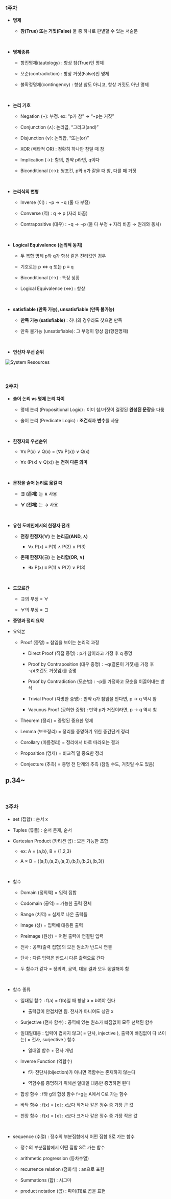 ### 1주차 

- **명제**

    - **참(True) 또는 거짓(False)** 둘 중 하나로 판별할 수 있는 서술문

<br/>

- **명제종류**

    - 항진명제(tautology) : 항상 참(True)인 명제

    - 모순(contradiction) : 항상 거짓(False)인 명제

    - 불확정명제(contingency) : 항상 참도 아니고, 항상 거짓도 아닌 명제

<br/>

-  **논리 기호**

    - Negation (¬): 부정. ex: “p가 참” → “¬p는 거짓”

    - Conjunction (∧): 논리곱, “그리고(and)”

    - Disjunction (∨): 논리합, “또는(or)”
 
    - XOR (배타적 OR) : 정확히 하나만 참일 때 참

    - Implication (→): 함의, 만약 p라면, q이다

    - Biconditional (↔): 쌍조건, p와 q가 같을 때 참, 다를 때 거짓

<br/>

- **논리식의 변형**
  
    - Inverse (이) : ¬p → ¬q (둘 다 부정)
      
    - Converse (역) : q → p (자리 바꿈)

    - Contrapositive (대우) : ¬q → ¬p (둘 다 부정 + 자리 바꿈 → 원래와 동치)

<br/>

- **Logical Equivalence (논리적 동치)**

    - 두 복합 명제 p와 q가 항상 같은 진리값인 경우
 
    - 기호로는 p ⇔ q 또는 p ≡ q
 
    - Biconditional (↔) : 특정 상황
 
    - Logical Equivalence (⇔) : 항상 

<br/>

- **satisfiable (만족 가능), unsatisfiable (만족 불가능)**

    - **만족 가능 (satisfiable)** : 하나의 경우라도 찾으면 만족
 
    - 만족 불가능 (unsatisfiable): 그 부정이 항상 참(항진명제)

<br/>

- **연산자 우선 순위**

![System Resources](../../images/Discrete%20Structures%20images/연산자우선순위.png)

<br/>

### 2주차 

- **술어 논리 vs 명제 논리 차이**

    - 명제 논리 (Propositional Logic) : 이미 참/거짓이 결정된 **완성된 문장**을 다룸

    - 술어 논리 (Predicate Logic) : **조건식**과 **변수**를 사용

<br/>

- **한정자의 우선순위**

    - ∀x P(x) ∨ Q(x) = (∀x P(x)) ∨ Q(x)

    - ∀x (P(x) ∨ Q(x)) 는 **전혀 다른 의미**

<br/>

- **문장을 술어 논리로 옮길 때**

    - **∃ (존재)** 는 **∧** 사용
 
    - **∀ (전체)** 는 **→** 사용

<br/>

- **유한 도메인에서의 한정자 전개**


    - **전칭 한정자(∀)** 는 **논리곱(AND, ∧)**
 
        - ∀x P(x) ≡ P(1) ∧ P(2) ∧ P(3)

    - **존재 한정자(∃)** 는 **논리합(OR, ∨)**
 
        - ∃x P(x) ≡ P(1) ∨ P(2) ∨ P(3) 

<br/>

- **드모르간**

    - ∃의 부정 = ∀

    - ∀의 부정 = ∃



- **증명과 정리 요약**

- 요약본
  
    - Proof (증명) = 참임을 보이는 논리적 과정
 
        - Direct Proof (직접 증명) : p가 참이라고 가정 후 q 증명
     
        - Proof by Contraposition (대우 증명) : ¬q(결론이 거짓)을 가정 후 ¬p(조건도 거짓임)를 증명
     
        - Proof by Contradiction (모순법) :  ¬p를 가정하고 모순을 이끌어내는 방식
     
        - Trivial Proof (자명한 증명) : 만약 q가 참임을 안다면, p → q 역시 참
     
        - Vacuous Proof (공허한 증명) : 만약 p가 거짓이라면, p → q 역시 참

    - Theorem (정리) = 증명된 중요한 명제

    - Lemma (보조정리) = 정리를 증명하기 위한 중간단계 정리

    - Corollary (따름정리) = 정리에서 바로 따라오는 결과

    - Proposition (명제) = 비교적 덜 중요한 정리

    - Conjecture (추측) = 증명 전 단계의 추측 (참일 수도, 거짓일 수도 있음) 


## p.34~ 

<br/>

### 3주차 

- set (집합) : 순서 x

- Tuples (튜플) : 순서 존재, 순서

- Cartesian Product (카티션 곱) : 모든 가능한 조합

    - ex: A = {a,b}, B = {1,2,3}

    - A × B = {(a,1),(a,2),(a,3),(b,1),(b,2),(b,3)} 

 <br/>

- 함수

    - Domain (정의역) = 입력 집합

    - Codomain (공역) = 가능한 출력 전체

    - Range (치역) = 실제로 나온 출력들

    - Image (상) = 입력에 대응된 출력

    - Preimage (원상) = 어떤 출력에 연결된 입력
 
    - 전사 : 공역(출력 집합)의 모든 원소가 반드시 연결

    - 단사 : 다른 입력은 반드시 다른 출력으로 간다
     
    - 두 함수가 같다 = 정의역, 공역, 대응 결과 모두 동일해야 함

<br/>

- 함수 종류

    - 일대일 함수 : f(a) = f(b)일 때 항상 a = b여야 한다
 
        - 출력값이 안겹치면 됨. 전사가 아니여도 상관 x
     
    - Surjective (전사 함수) : 공역에 있는 원소가 빠짐없이 모두 선택된 함수
 
    - 일대일대응 : 입력이 겹치지 않고( = 단사, injective ), 출력이 빠짐없이 다 쓰이는( = 전사, surjective ) 함수
 
        - 일대일 함수 + 전사 개념
     
    - Inverse Function (역함수)
 
        - f가 전단사(bijection)가 아니면 역함수는 존재하지 않는다
     
        - 역함수를 증명하기 위해선 일대일 대응만 증명하면 된다

    - 합성 함수 : f와 g의 합성 함수 f∘g는 A에서 C로 가는 함수
 
    - 바닥 함수 : f(x) = ⌊x⌋ : x보다 작거나 같은 정수 중 가장 큰 값
 
    - 천장 함수 : f(x) = ⌈x⌉ :  x보다 크거나 같은 정수 중 가장 작은 값

<br/>

- sequence (수열) : 정수의 부분집합에서 어떤 집합 S로 가는 함수

    - 정수의 부분집합에서 어떤 집합 S로 가는 함수
 
    - arithmetic progression (등차수열)
 
    - recurrence relation (점화식) : an으로 표현 
 
    - Summations (합) : 시그마
 
    - product notation (곱) : 파이(∏)로 곱을 표현 




























